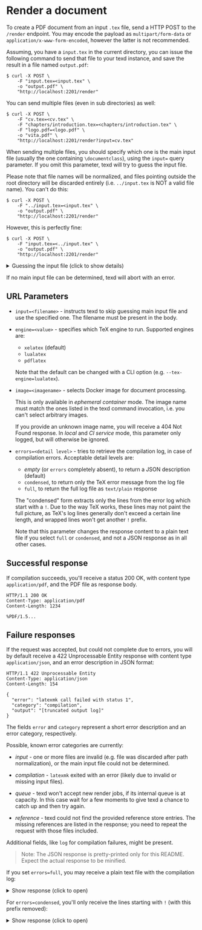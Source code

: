 # Render a document

To create a PDF document from an input `.tex` file, send a HTTP POST to the `/render` endpoint.
You may encode the payload as `multipart/form-data` or `application/x-www-form-encoded`, however
the latter is not recommended.

Assuming, you have a `input.tex` in the current directory, you can issue the following command
to send that file to your texd instance, and save the result in a file named `output.pdf`:

```console
$ curl -X POST \
    -F "input.tex=<input.tex" \
    -o "output.pdf" \
    "http://localhost:2201/render"
```

You can send multiple files (even in sub directories) as well:

```console
$ curl -X POST \
    -F "cv.tex=<cv.tex" \
    -F "chapters/introduction.tex=<chapters/introduction.tex" \
    -F "logo.pdf=<logo.pdf" \
    -o "vita.pdf" \
    "http://localhost:2201/render?input=cv.tex"
```

When sending multiple files, you should specify which one is the main input file (usually the one
containing `\documentclass`), using the `input=` query parameter. If you omit this parameter, texd
will try to guess the input file.

Please note that file names will be normalized, and files pointing outside the root directory
will be discarded entirely (i.e. `../input.tex` is NOT a valid file name). You can't do this:

```console
$ curl -X POST \
    -F "../input.tex=<input.tex" \
    -o "output.pdf" \
    "http://localhost:2201/render"
```

However, this is perfectly fine:

```console
$ curl -X POST \
    -F "input.tex=<../input.tex" \
    -o "output.pdf" \
    "http://localhost:2201/render"
```

<details><summary>Guessing the input file (click to show details)</summary>

- only filenames starting with alphanumeric character and ending in `.tex` are considered
  (`foo.tex`, `00-intro.tex` will be considered, but not `_appendix.tex`, `figure.png`)
- files in sub directories are ignored (e.g. `chapters/a.tex`)
- if only one file in the root directory remains, it is taken as main input
  - otherwise search for a file containing a line starting with:
    - either `%!texd` at the beginning of the file
    - or `\documentclass` somewhere in the first KiB
  - if no match, consider (in order):
    - `input.tex`
    - `main.tex`
    - `document.tex`

</details>

If no main input file can be determined, texd will abort with an error.

## URL Parameters

- `input=<filename>` - instructs texd to skip guessing main input file and use the specified one.
  The filename must be present in the body.

- `engine=<value>` - specifies which TeX engine to run. Supported engines are:

  - `xelatex` (default)
  - `lualatex`
  - `pdflatex`

  Note that the default can be changed with a CLI option (e.g. `--tex-engine=lualatex`).

- `image=<imagename>` - selects Docker image for document processing.

  This is only available in *ephemeral container* mode. The image name must match the ones listed
  in the texd command invocation, i.e. you can't select arbitrary images.

  If you provide an unknown image name, you will receive a 404 Not Found response. In *local* and
  *CI service* mode, this parameter only logged, but will otherwise be ignored.

- `errors=<detail level>` - tries to retrieve the compilation log, in case of compilation errors.
  Acceptable detail levels are:

  - *empty* (or `errors` completely absent), to return a JSON description (default)
  - `condensed`, to return only the TeX error message from the log file
  - `full`, to return the full log file as `text/plain` response

  The "condensed" form extracts only the lines from the error log which start with a `!`. Due to
  the way TeX works, these lines may not paint the full picture, as TeX's log lines generally don't
  exceed a certain line length, and wrapped lines won't get another `!` prefix.

  Note that this parameter changes the response content to a plain text file if you select `full`
  or `condensed`, and not a JSON response as in all other cases.

## Successful response

If compilation succeeds, you'll receive a status 200 OK, with content type `application/pdf`, and
the PDF file as response body.

```http
HTTP/1.1 200 OK
Content-Type: application/pdf
Content-Length: 1234

%PDF/1.5...
```

## Failure responses

If the request was accepted, but could not complete due to errors, you will by default receive a 422
Unprocessable Entity response with content type `application/json`, and an error description in
JSON format:

```http
HTTP/1.1 422 Unprocessable Entity
Content-Type: application/json
Content-Length: 154

{
  "error": "latexmk call failed with status 1",
  "category": "compilation",
  "output": "[truncated output log]"
}
```

The fields `error` and `category` represent a short error description and an error category,
respectively.

Possible, known error categories are currently:

- *input* - one or more files are invalid (e.g. file was discarded after path normalization),
  or the main input file could not be determined.

- *compilation* - `latexmk` exited with an error (likely due to invalid or missing input files).

- *queue* - texd won't accept new render jobs, if its internal queue is at capacity. In this case
  wait for a few moments to give texd a chance to catch up and then try again.

- *reference* - texd could not find the provided reference store entries. The missing references
  are listed in the response; you need to repeat the request with those files included.

Additional fields, like `log` for compilation failures, might be present.

> Note: The JSON response is pretty-printed only for this README. Expect the actual response to
> be minified.

If you set `errors=full`, you may receive a plain text file with the compilation log:

<details><summary>Show response (click to open)</summary>

```http
HTTP/1.1 422 Unprocessable Entity
Content-Type: text/plain
Content-Length: 3156

This is XeTeX, Version 3.141592653-2.6-0.999993 (TeX Live 2021) (preloaded format=xelatex 2022.3.6)  12 MAR 2022 13:57
entering extended mode
 restricted \write18 enabled.
 %&-line parsing enabled.
... ommitting some lines ...
! LaTeX Error: File `missing.tex' not found.

Type X to quit or <RETURN> to proceed,
or enter new name. (Default extension: tex)

Enter file name:
! Emergency stop.
<read *>

l.3 \input{missing.tex}
                       ^^M
*** (cannot \read from terminal in nonstop modes)
```

</details>

For `errors=condensed`, you'll only receive the lines starting with `!` (with this prefix removed):

<details><summary>Show response (click to open)</summary>

```http
HTTP/1.1 422 Unprocessable Entity
Content-Type: text/plain
Content-Length: 59

LaTeX Error: File `missing.tex' not found.
Emergency stop.
```

</details>
